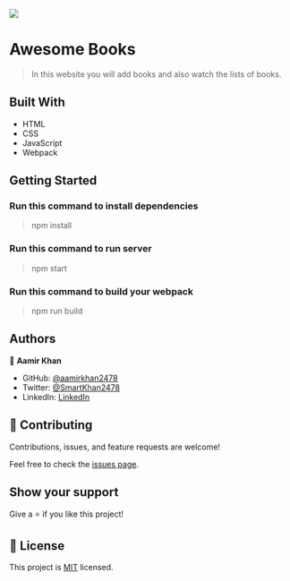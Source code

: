 ![](https://img.shields.io/badge/Microverse-blueviolet)

# Awesome Books

> In this website you will add books and also watch the lists of books.

## Built With

- HTML
- CSS
- JavaScript
- Webpack

## Getting Started

### Run this command to install dependencies
> npm install

### Run this command to run server
> npm start

### Run this command to build your webpack
> npm run build


## Authors

👤 **Aamir Khan**

- GitHub: [@aamirkhan2478](https://github.com/aamirkhan2478)
- Twitter: [@SmartKhan2478](https://twitter.com/SmartKhan2478)
- LinkedIn: [LinkedIn](https://www.linkedin.com/in/aamir-khan-302a44237/)


## 🤝 Contributing

Contributions, issues, and feature requests are welcome!

Feel free to check the [issues page](https://github.com/aamirkhan2478/todo-list/issues).

## Show your support

Give a ⭐️ if you like this project!


## 📝 License

This project is [MIT](./LICENSE) licensed.
